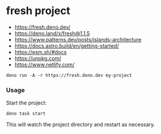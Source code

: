 # fresh project

- https://fresh.deno.dev/
- https://deno.land/x/fresh@1.1.5
- https://www.patterns.dev/posts/islands-architecture
- https://docs.astro.build/en/getting-started/
- https://esm.sh/#docs
- https://unpkg.com/
- https://www.netlify.com/

`deno run -A -r https://fresh.deno.dev my-project`

### Usage

Start the project:

```
deno task start
```

This will watch the project directory and restart as necessary.
